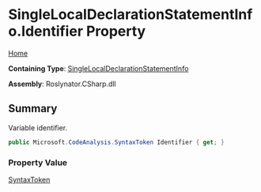 # SingleLocalDeclarationStatementInfo\.Identifier Property

[Home](../../../../../README.md)

**Containing Type**: [SingleLocalDeclarationStatementInfo](../README.md)

**Assembly**: Roslynator\.CSharp\.dll

## Summary

Variable identifier\.

```csharp
public Microsoft.CodeAnalysis.SyntaxToken Identifier { get; }
```

### Property Value

[SyntaxToken](https://docs.microsoft.com/en-us/dotnet/api/microsoft.codeanalysis.syntaxtoken)

